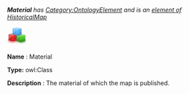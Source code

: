 ___Material__ 
 has
 [Category:OntologyElement](../../Category/OntologyElement "Category:OntologyElement") 
 and is an
 [element of](../../Property/ElementOf "Property:ElementOf") 
[HistoricalMap](../../Submissions/HistoricalMap "Submissions:HistoricalMap")_




  





[![Class](../images/thumb/2/27/Class.gif/45px-Class.gif)](../../Image/Class.gif "Class")


__Name__ 
 : Material
 



__Type:__ 
 owl:Class
 



__Description__ 
 : The material of which the map is published.